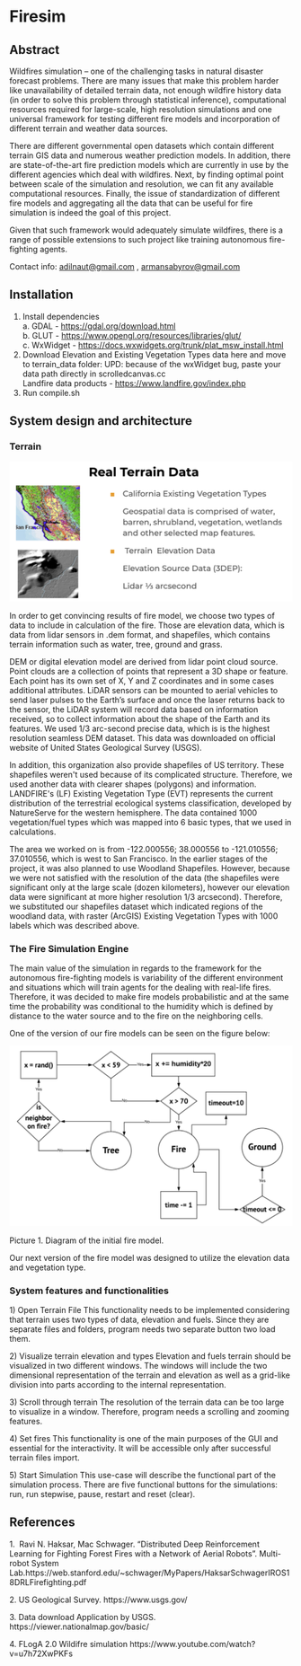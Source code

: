 # Firesim
## Abstract
<p> Wildfires simulation – one of the challenging tasks in natural disaster forecast problems. There are many issues that make this problem harder like unavailability of detailed terrain data, not enough wildfire history data (in order to solve this problem through statistical inference), computational resources required for large-scale, high resolution simulations and one universal framework for testing different fire models and incorporation of different terrain and weather data sources. </p>

<p> There are different governmental open datasets which contain different terrain GIS data and numerous weather prediction models. In addition, there are state-of-the-art fire prediction models which are currently in use by the different agencies which deal with wildfires. Next, by finding optimal point between scale of the simulation and resolution, we can fit any available computational resources. Finally, the issue of standardization of different fire models and aggregating all the data that can be useful for fire simulation is indeed the goal of this project. </p>

<p> Given that such framework would adequately simulate wildfires, there is a range of possible extensions to such project like training autonomous fire-fighting agents. </p>
  
Contact info: adilnaut@gmail.com , armansabyrov@gmail.com 
 
## Installation 
1. Install dependencies <br>
   a. GDAL - https://gdal.org/download.html <br>
   b. GLUT - https://www.opengl.org/resources/libraries/glut/ <br> 
   c. WxWidget - https://docs.wxwidgets.org/trunk/plat_msw_install.html <br>
2. Download Elevation and Existing Vegetation Types data here and move to terrain_data folder:
   UPD: because of the wxWidget bug, paste your data path directly in scrolledcanvas.cc <br>
   Landfire data products - https://www.landfire.gov/index.php
3. Run compile.sh 
  
## System design and architecture 

### Terrain

 ![figure_2](images/Figure_2.png)

<p> In order to get convincing results of fire model, we choose two types of data to include in calculation of the fire. Those are elevation data, which is data from lidar sensors in .dem format, and shapefiles, which contains terrain information such as water, tree, ground and grass.</p>

<p> DEM or digital elevation model are derived from lidar point cloud source. Point clouds are a collection of points that represent a 3D shape or feature. Each point has its own set of X, Y and Z coordinates and in some cases additional attributes. LiDAR sensors can be mounted to aerial vehicles to send laser pulses to the Earth’s surface and once the laser returns back to the sensor, the LiDAR system will record data based on information received, so to collect information about the shape of the Earth and its features. We used 1/3 arc-second precise data, which is is the highest resolution seamless DEM dataset. This data was downloaded on official website of United States Geological Survey (USGS). </p>

<p> In addition, this organization also provide shapefiles of US territory. These shapefiles weren't used because of its complicated structure. Therefore, we used another data with clearer shapes (polygons) and information. LANDFIRE's (LF) Existing Vegetation Type (EVT) represents the current distribution of the terrestrial ecological systems classification, developed by NatureServe for the western hemisphere. The data contained 1000 vegetation/fuel types which was mapped into 6 basic types, that we used in calculations. </p>

<p> The area we worked on is from -122.000556; 38.000556 to -121.010556; 37.010556, which is west to San Francisco.
In the earlier stages of the project, it was also planned to use Woodland Shapefiles. However, because we were not satisfied with the resolution of the data (the shapefiles were significant only at the large scale (dozen kilometers), however our elevation data were significant at more higher resolution 1/3 arcsecond). Therefore, we substituted our shapefiles dataset which indicated regions of the woodland data, with raster (ArcGIS) Existing Vegetation Types with 1000 labels which was described above.</p> 

### The Fire Simulation Engine
 	
<p> The main value of the simulation in regards to the framework for the autonomous fire-fighting models is variability of the different environment and situations which will train agents for the dealing with real-life fires. Therefore, it was decided to make fire models probabilistic and at the same time the probability was conditional to the humidity which is defined by distance to the water source and to the fire on the neighboring cells. </p>
<p> One of the version of our fire models can be seen on the figure below: </p>
 
![figure_1](images/Figure_1.png)
 
Picture 1. Diagram of the initial fire model.
<p> Our next version of the fire model was designed to utilize the elevation data and vegetation type. </p>


### System features and functionalities 

<p>
1) Open Terrain File
	This functionality needs to be implemented considering that terrain uses two types of data, elevation and fuels. Since they are separate files and folders, program needs two separate button two load them. </p>

<p>
2) Visualize terrain elevation and types
	Elevation and fuels terrain should be visualized in two different windows. The windows will include the two dimensional representation of the terrain and elevation as well as a grid-like division into parts according to the internal representation. </p>
	
<p>
3) Scroll through terrain
	The resolution of the terrain data can be too large to visualize in a window. Therefore, program needs a scrolling and zooming features. </p>

<p>
4) Set fires
	This functionality is one of the main purposes of the GUI and essential for the interactivity. It will be accessible only after successful terrain files import. </p>

<p>
5) Start Simulation
	This use-case will describe the functional part of the simulation process. There are five functional buttons for the simulations: run, run stepwise, pause, restart and reset (clear). </p>
  
  
## References

<p>
1.  Ravi N. Haksar, Mac Schwager. “Distributed Deep Reinforcement Learning for Fighting Forest Fires with a Network of Aerial Robots”. Multi-robot System Lab.https://web.stanford.edu/~schwager/MyPapers/HaksarSchwagerIROS18DRLFirefighting.pdf  </p>
<p>
2. US Geological Survey. https://www.usgs.gov/ </p> 
<p>
3. Data download Application by USGS. https://viewer.nationalmap.gov/basic/ </p>
<p>
4. FLogA 2.0 Wildifre simulation https://www.youtube.com/watch?v=u7h72XwPKFs </p> 

